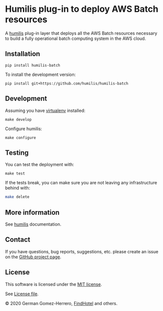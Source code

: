 # Humilis plug-in to deploy AWS Batch resources

A [humilis][humilis] plug-in layer that deploys all the AWS Batch resources necessary to build a fully operational batch computing system in the AWS cloud.

[humilis]: https://github.com/humilis/humilis


## Installation


```
pip install humilis-batch
```


To install the development version:

```
pip install git+https://github.com/humilis/humilis-batch
```


## Development

Assuming you have [virtualenv][venv] installed:

[venv]: https://virtualenv.readthedocs.org/en/latest/

```
make develop
```

Configure humilis:

```
make configure
```


## Testing

You can test the deployment with:

```
make test
```

If the tests break, you can make sure you are not leaving any infrastructure
behind with:

```bash
make delete
```


## More information

See [humilis][humilis] documentation.

[humilis]: https://github.com/humilis/blob/master/README.md


## Contact

If you have questions, bug reports, suggestions, etc. please create an issue on
the [GitHub project page][github].

[github]: http://github.com/humilis/humilis-batch


## License

This software is licensed under the [MIT license][mit].

[mit]: http://en.wikipedia.org/wiki/MIT_License

See [License file][LICENSE].

[LICENSE]: ./LICENSE.txt


© 2020 German Gomez-Herrero, [FindHotel][fh] and others.

[fh]: http://company.findhotel.net
